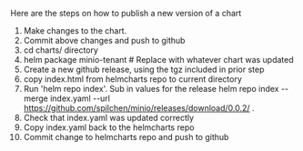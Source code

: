 Here are the steps on how to publish a new version of a chart

1. Make changes to the chart.
2. Commit above changes and push to github
3. cd charts/ directory
4. helm package minio-tenant   # Replace with whatever chart was updated
5. Create a new github release, using the tgz included in prior step
6. copy index.html from helmcharts repo to current directory
7. Run 'helm repo index'. Sub in values for the release
   helm repo index --merge index.yaml --url https://github.com/spilchen/minio/releases/download/0.0.2/ .
8. Check that index.yaml was updated correctly
9. Copy index.yaml back to the helmcharts repo
10. Commit change to helmcharts repo and push to github
